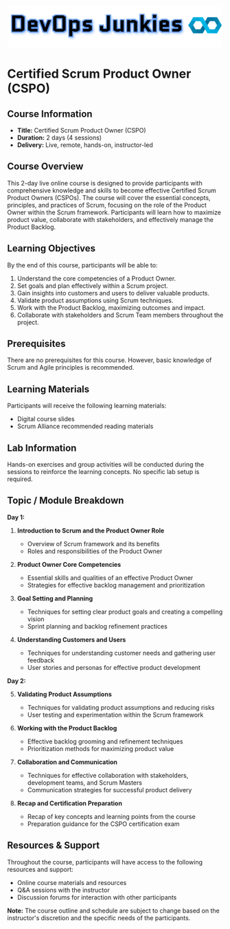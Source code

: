[![DevOps Junkies](img/DevOpsJunkies_logo.png)](https://github.com/ProDataMan/DevOpsJunkies)
# Certified Scrum Product Owner (CSPO)

## Course Information

- **Title:** Certified Scrum Product Owner (CSPO)
- **Duration:** 2 days (4 sessions)
- **Delivery:** Live, remote, hands-on, instructor-led

## Course Overview

This 2-day live online course is designed to provide participants with comprehensive knowledge and skills to become effective Certified Scrum Product Owners (CSPOs). The course will cover the essential concepts, principles, and practices of Scrum, focusing on the role of the Product Owner within the Scrum framework. Participants will learn how to maximize product value, collaborate with stakeholders, and effectively manage the Product Backlog.

## Learning Objectives

By the end of this course, participants will be able to:

1. Understand the core competencies of a Product Owner.
2. Set goals and plan effectively within a Scrum project.
3. Gain insights into customers and users to deliver valuable products.
4. Validate product assumptions using Scrum techniques.
5. Work with the Product Backlog, maximizing outcomes and impact.
6. Collaborate with stakeholders and Scrum Team members throughout the project.

## Prerequisites

There are no prerequisites for this course. However, basic knowledge of Scrum and Agile principles is recommended.

## Learning Materials

Participants will receive the following learning materials:

- Digital course slides
- Scrum Alliance recommended reading materials

## Lab Information

Hands-on exercises and group activities will be conducted during the sessions to reinforce the learning concepts. No specific lab setup is required.

## Topic / Module Breakdown

**Day 1:**

1. **Introduction to Scrum and the Product Owner Role**
   - Overview of Scrum framework and its benefits
   - Roles and responsibilities of the Product Owner

2. **Product Owner Core Competencies**
   - Essential skills and qualities of an effective Product Owner
   - Strategies for effective backlog management and prioritization

3. **Goal Setting and Planning**
   - Techniques for setting clear product goals and creating a compelling vision
   - Sprint planning and backlog refinement practices

4. **Understanding Customers and Users**
   - Techniques for understanding customer needs and gathering user feedback
   - User stories and personas for effective product development

**Day 2:**

5. **Validating Product Assumptions**
   - Techniques for validating product assumptions and reducing risks
   - User testing and experimentation within the Scrum framework

6. **Working with the Product Backlog**
   - Effective backlog grooming and refinement techniques
   - Prioritization methods for maximizing product value

7. **Collaboration and Communication**
   - Techniques for effective collaboration with stakeholders, development teams, and Scrum Masters
   - Communication strategies for successful product delivery

8. **Recap and Certification Preparation**
   - Recap of key concepts and learning points from the course
   - Preparation guidance for the CSPO certification exam

## Resources & Support

Throughout the course, participants will have access to the following resources and support:

- Online course materials and resources
- Q&A sessions with the instructor
- Discussion forums for interaction with other participants

**Note:** The course outline and schedule are subject to change based on the instructor's discretion and the specific needs of the participants.
